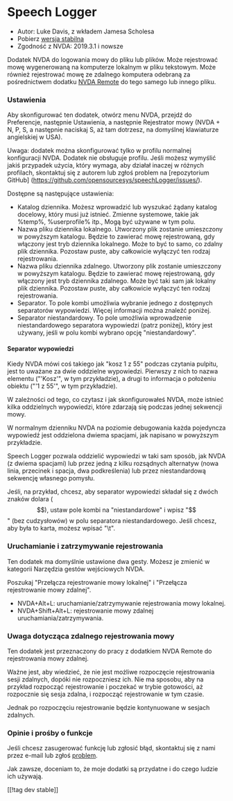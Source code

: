 # Speech Logger #

* Autor: Luke Davis, z wkładem Jamesa Scholesa
* Pobierz [wersja stabilna][1]
* Zgodność z NVDA: 2019.3.1 i nowsze

Dodatek NVDA do logowania mowy do pliku lub plików.  Może rejestrować mowę
wygenerowaną na komputerze lokalnym w pliku tekstowym.  Może również
rejestrować mowę ze zdalnego komputera odebraną za pośrednictwem dodatku
[NVDA Remote](https://nvdaremote.com/) do tego samego lub innego pliku.

### Ustawienia

Aby skonfigurować ten dodatek, otwórz menu NVDA, przejdź do Preferencje,
następnie Ustawienia, a następnie Rejestrator mowy (NVDA + N, P, S, a
następnie naciskaj S, aż tam dotrzesz, na domyślnej klawiaturze angielskiej
w USA).

Uwaga: dodatek można skonfigurować tylko w profilu normalnej konfiguracji
NVDA. Dodatek nie obsługuje profilu. Jeśli możesz wymyślić jakiś przypadek
użycia, który wymaga, aby działał inaczej w różnych profilach, skontaktuj
się z autorem lub zgłoś problem na [repozytorium GitHub]
(https://github.com/opensourcesys/speechLogger/issues/).

Dostępne są następujące ustawienia:

* Katalog dziennika. Możesz wprowadzić lub wyszukać żądany katalog docelowy,
  który musi już istnieć. Zmienne systemowe, takie jak %temp%, %userprofile%
  itp., Mogą być używane w tym polu.
* Nazwa pliku dziennika lokalnego. Utworzony plik zostanie umieszczony w
  powyższym katalogu. Będzie to zawierać mowę rejestrowaną, gdy włączony
  jest tryb dziennika lokalnego. Może to być to samo, co zdalny plik
  dziennika. Pozostaw puste, aby całkowicie wyłączyć ten rodzaj
  rejestrowania.
* Nazwa pliku dziennika zdalnego. Utworzony plik zostanie umieszczony w
  powyższym katalogu. Będzie to zawierać mowę rejestrowaną, gdy włączony
  jest tryb dziennika zdalnego. Może być taki sam jak lokalny plik
  dziennika. Pozostaw puste, aby całkowicie wyłączyć ten rodzaj
  rejestrowania.
* Separator. To pole kombi umożliwia wybranie jednego z dostępnych
  separatorów wypowiedzi. Więcej informacji można znaleźć poniżej.
* Separator niestandardowy. To pole umożliwia wprowadzenie niestandardowego
  separatora wypowiedzi (patrz poniżej), który jest używany, jeśli w polu
  kombi wybrano opcję "niestandardowy".

#### Separator wypowiedzi

Kiedy NVDA mówi coś takiego jak "kosz 1 z 55" podczas czytania pulpitu, jest
to uważane za dwie oddzielne wypowiedzi. Pierwszy z nich to nazwa elementu
("'Kosz'", w tym przykładzie), a drugi to informacja o położeniu obiektu
("'1 z 55'", w tym przykładzie).

W zależności od tego, co czytasz i jak skonfigurowałeś NVDA, może istnieć
kilka oddzielnych wypowiedzi, które zdarzają się podczas jednej sekwencji
mowy.

W normalnym dzienniku NVDA na poziomie debugowania każda pojedyncza
wypowiedź jest oddzielona dwiema spacjami, jak napisano w powyższym
przykładzie.

Speech Logger pozwala oddzielić wypowiedzi w taki sam sposób, jak NVDA (z
dwiema spacjami) lub przez jedną z kilku rozsądnych alternatyw (nowa linia,
przecinek i spacja, dwa podkreślenia) lub przez niestandardową sekwencję
własnego pomysłu.

Jeśli, na przykład, chcesz, aby separator wypowiedzi składał się z dwóch
znaków dolara ($$), ustaw pole kombi na "niestandardowe" i wpisz "$$" (bez
cudzysłowów) w polu separatora niestandardowego. Jeśli chcesz, aby była to
karta, możesz wpisać "\t".

### Uruchamianie i zatrzymywanie rejestrowania

Ten dodatek ma domyślnie ustawione dwa gesty. Możesz je zmienić w kategorii
Narzędzia gestów wejściowych NVDA.

Poszukaj "Przełącza rejestrowanie mowy lokalnej" i "Przełącza rejestrowanie
mowy zdalnej".

* NVDA+Alt+L: uruchamianie/zatrzymywanie rejestrowania mowy lokalnej.
* NVDA+Shift+Alt+L: rejestrowanie mowy zdalnej uruchamiania/zatrzymywania.

### Uwaga dotycząca zdalnego rejestrowania mowy

Ten dodatek jest przeznaczony do pracy z dodatkiem NVDA Remote do
rejestrowania mowy zdalnej.

Ważne jest, aby wiedzieć, że nie jest możliwe rozpoczęcie rejestrowania
sesji zdalnych, dopóki nie rozpoczniesz ich.  Nie ma sposobu, aby na
przykład rozpocząć rejestrowanie i poczekać w trybie gotowości, aż
rozpocznie się sesja zdalna, i rozpocząć rejestrowanie w tym czasie.

Jednak po rozpoczęciu rejestrowanie będzie kontynuowane w sesjach zdalnych.

### Opinie i prośby o funkcje

Jeśli chcesz zasugerować funkcję lub zgłosić błąd, skontaktuj się z nami
przez e-mail lub zgłoś
[problem](https://github.com/opensourcesys/speechLogger/issues/).

Jak zawsze, doceniam to, że moje dodatki są przydatne i do czego ludzie ich
używają.

[[!tag dev stable]]

[1]: https://www.nvaccess.org/addonStore/legacy?file=speechLogger
